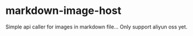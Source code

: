# markdown-image-host
Simple api caller for images in markdown file... Only support  aliyun oss yet.
